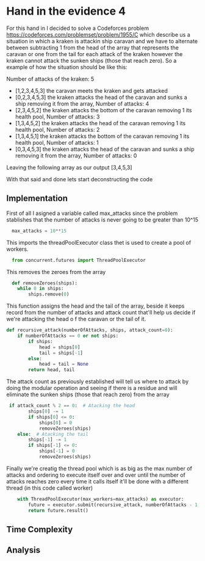 # Hand in the evidence 4
For this hand in I decided to solve a Codeforces problem <a>https://codeforces.com/problemset/problem/1955/C</a> which describe us a situation in which a kraken is attackin ship caravan and we have to alternate between subtracting 1 from the head of the array that represents the caravan or one from the tail for each attack of the kraken however the kraken cannot attack the sunken ships (those that reach zero). So a example of how the situation should be like this: </br>

Number of attacks of the kraken: 5
* [1,2,3,4,5,3] the caravan meets the kraken and gets attacked
* [0,2,3,4,5,3] the kraken attacks the head of the caravan and sunks a ship removing it from the array, Number of attacks: 4
* [2,3,4,5,2] the kraken attacks the bottom of the caravan removing 1 its health pool, Number of attacks: 3
* [1,3,4,5,2] the kraken attacks the head of the caravan removing 1 its health pool, Number of attacks: 2
* [1,3,4,5,1] the kraken attacks the bottom of the caravan removing 1 its health pool, Number of attacks: 1
* [0,3,4,5,3] the kraken attacks the head of the caravan and sunks a ship removing it from the array, Number of attacks: 0
  
Leaving the following array as our output
[3,4,5,3]

With that said and done lets start deconstructing the code
## Implementation
First of all I asigned a variable called max_attacks since the problem stablishes that the number of attacks is never going to be greater than 10^15
```python
  max_attacks = 10**15
```
 This imports the threadPoolExecutor class thet is used to create a pool of workers.
```python
  from concurrent.futures import ThreadPoolExecutor
```
This removes the zeroes from the array
```python
  def removeZeroes(ships):
    while 0 in ships:
        ships.remove(0)
```
This function assigns the head and the tail of the array, beside it keeps record from the number of attacks and attack count that'll help us decide if we're attacking the head o f the caravan or the tail of it.
```python
def recursive_attack(numberOfAttacks, ships, attack_count=0):
    if numberOfAttacks == 0 or not ships:
        if ships:
            head = ships[0]
            tail = ships[-1]
        else:
            head = tail = None
        return head, tail
```
The attack count as previously established will tell us where to attack by doing the modular operation and seeing if there is a residue and will eliminate the sunken ships (those that reach zero) from the array
```python
 if attack_count % 2 == 0:  # Atacking the head
        ships[0] -= 1
        if ships[0] <= 0:
            ships[0] = 0
            removeZeroes(ships)
    else:  # Atacking the tail
        ships[-1] -= 1
        if ships[-1] <= 0:
            ships[-1] = 0
            removeZeroes(ships)
```
Finally we're creatig the thread pool which is as big as the max number of attacks and ordering to execute itself over and over until the number of attacks reaches zero every time it calls itself it'll be done with a different thread (in this code called worker)

```python
    with ThreadPoolExecutor(max_workers=max_attacks) as executor:
        future = executor.submit(recursive_attack, numberOfAttacks - 1, ships, attack_count + 1)
        return future.result()
```

## Time Complexity

## Analysis
